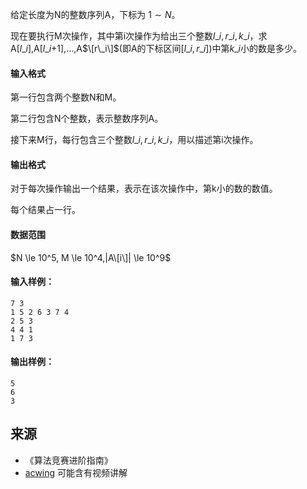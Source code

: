 给定长度为N的整数序列A，下标为 $1 \sim N$。

现在要执行M次操作，其中第i次操作为给出三个整数$l\_i,r\_i,k\_i$，求A\[$l\_i$\],A\[$l\_i$+1\],…,A$\[r\_i\]$(即A的下标区间\[$l\_i,r\_i$\])中第$k\_i$小的数是多少。

#### 输入格式

第一行包含两个整数N和M。

第二行包含N个整数，表示整数序列A。

接下来M行，每行包含三个整数$l\_i,r\_i,k\_i$，用以描述第i次操作。

#### 输出格式

对于每次操作输出一个结果，表示在该次操作中，第k小的数的数值。

每个结果占一行。

#### 数据范围

$N \le 10^5, M \le 10^4,|A\[i\]| \le 10^9$

#### 输入样例：

```
7 3
1 5 2 6 3 7 4
2 5 3
4 4 1
1 7 3
```

#### 输出样例：

```
5
6
3
```

## 来源 
- 《算法竞赛进阶指南》
- [acwing](https://www.acwing.com/problem/content/257/) 可能含有视频讲解